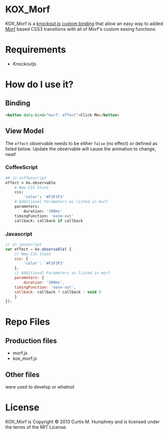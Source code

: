 # KOX_Morf

KOX_Morf is a [knockout.js](http://knockoutjs.com/) [custom binding](http://knockoutjs.com/documentation/custom-bindings.html) that allow an easy way to added [Morf](https://github.com/joelambert/morf) based CSS3 transitions with all of Morf's custom easing functions.

# Requirements
- Knockoutjs

# How do I use it?

## Binding
```html
<button data-bind="morf: effect">Click Me</button>
```

## View Model
The `effect` observable needs to be either `false` (no effect) or defined as listed below.  Update the observable will cause the animation to change, neat!

### CoffeeScript
```coffeescript
## in coffeescript
effect = ko.observable
	# New CSS State 
	css:
		'color': '#F3F3F3'
	# Additional Parameters as listed in morf
	parameters:
		duration: '300ms'
    timingFunction: 'ease-out'
    callback: callback if callback
```

### Javascript
```javascript
// in javascript
var effect = ko.observable( {
	// New CSS State
	css: {
		'color': '#F3F3F3'
	},
	// Additional Parameters as listed in morf
	parameters: {
		duration: '300ms',
    timingFunction: 'ease-out',
    callback: callback ? callback : void 0
	}
});
```

# Repo Files

## Production files
- morf.js
- kox_morf.js

## Other files
were used to develop or whatnot

# License
KOX_Morf is Copyright © 2013 Curtis M. Humphrey and is licensed under the terms of the MIT License.